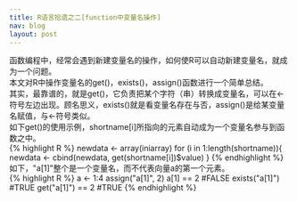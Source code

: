 ```yaml
---
title: R语言拾遗之二[function中变量名操作]
nav: blog
layout: post
---
```


函数编程中，经常会遇到新建变量名的操作，如何使R可以自动新建变量名，就成为一个问题。  
本文对R中操作变量名的get()，exists()，assign()函数进行一个简单总结。  
其实，最靠谱的，就是get()，它负责把某个字符（串）转换成变量名，可以在<-符号左边出现。顾名思义，exists()就是看变量名存在与否，assign()是给某变量名赋值，与<-符号类似。  
如下get()的使用示例，shortname[i]所指向的元素自动成为一个变量名参与到函数之中。  
{% highlight R %}
newdata <- array(iniarray)
for (i in 1:length(shortname)){
  newdata <- cbind(newdata, get(shortname[i])$value)
}
{% endhighlight %} 
如下，"a[1]"整个是一个变量名，而不代表向量a的第一个元素。  
{% highlight R %}
a <- 1:4
assign("a[1]", 2)
a[1] == 2          #FALSE
exists("a[1]")     #TRUE
get("a[1]") == 2   #TRUE
{% endhighlight %} 
